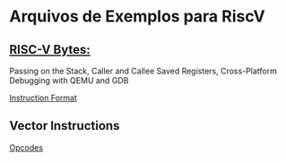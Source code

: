 # Arquivos de Exemplos para RiscV


## [RISC-V Bytes:](https://danielmangum.com/categories/risc-v-bytes/)
Passing on the Stack, Caller and Callee Saved Registers, Cross-Platform Debugging with QEMU and GDB

[Instruction Format](https://danielmangum.com/posts/risc-v-bytes-intro-instruction-formats/)

## Vector Instructions

[Opcodes](https://observablehq.com/@drom/risc-v-v-opcodes)
